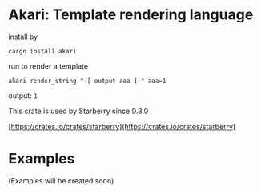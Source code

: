 # Akari: Template rendering language 

install by 

`cargo install akari` 

run to render a template 

`akari render_string "-[ output aaa ]-" aaa=1` 

output: `1` 

This crate is used by Starberry since 0.3.0 

[https://crates.io/crates/starberry](https://crates.io/crates/starberry) 

# Examples 

(Examples will be created soon) 
